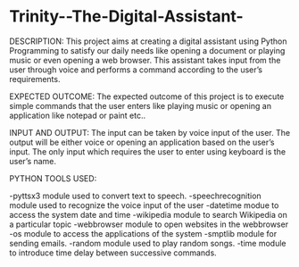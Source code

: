 # Trinity--The-Digital-Assistant-

DESCRIPTION: This project aims at creating a digital assistant using Python Programming to satisfy our daily needs like opening a document or playing music or even opening a web browser. This assistant takes input from the user through voice and performs a command according to the user’s requirements.

EXPECTED OUTCOME: The expected outcome of this project is to execute simple commands that the user enters like playing music or opening an application like notepad or paint etc..

INPUT AND OUTPUT: The input can be taken by voice input of the user. The output will be either voice or opening an application based on the user’s input. The only input which requires the user to enter using keyboard is the user’s name.

PYTHON TOOLS USED:

-pyttsx3 module used to convert text to speech.
-speechrecognition module used to recognize the voice input of the user
-datetime modue to access the system date and time
-wikipedia module to search Wikipedia on a particular topic
-webbrowser module to open websites in the webbrowser
-os module to access the applications of the system
-smptlib module for sending emails.
-random module used to play random songs.
-time module to introduce time delay between successive commands.
